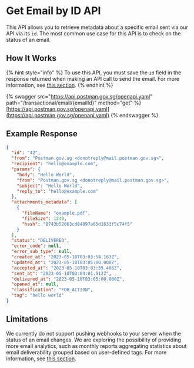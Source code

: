 # Get Email by ID API

This API allows you to retrieve metadata about a specific email sent via our API via its `id`. The most common use case for this API is to check on the status of an email.

## How It Works

{% hint style="info" %}
To use this API, you must save the `id` field in the response returned when making an API call to send the email. For more information, see [this section](./send-email-api/README.md#response-json-object).
{% endhint %}

{% swagger src="https://api.postman.gov.sg/openapi.yaml" path="/transactional/email/{emailId}" method="get" %}
[https://api.postman.gov.sg/openapi.yaml](https://api.postman.gov.sg/openapi.yaml)
{% endswagger %}

## Example Response

```json
{
  "id": "42",
  "from": "Postman.gov.sg <donotreply@mail.postman.gov.sg>",
  "recipient": "hello@example.com",
  "params": {
    "body": "Hello World",
    "from": "Postman.gov.sg <donotreply@mail.postman.gov.sg>",
    "subject": "Hello World",
    "reply_to": "hello@example.com"
  },
  "attachments_metadata": [
    {
      "fileName": "example.pdf",
      "fileSize": 1240,
      "hash": "8743b52063cd84097a65d1633f5c74f5"
    }
  ],
  "status": "DELIVERED",
  "error_code": null,
  "error_sub_type": null,
  "created_at": "2023-05-10T03:03:54.163Z",
  "updated_at": "2023-05-10T03:05:00.000Z",
  "accepted_at": "2023-05-10T03:03:55.406Z",
  "sent_at": "2023-05-10T03:04:01.912Z",
  "delivered_at": "2023-05-10T03:05:00.000Z",
  "opened_at": null,
  "classification": "FOR_ACTION",
  "tag": "hello world"
}
```

## Limitations

We currently do not support pushing webhooks to your server when the status of an email changes. We are exploring the possibility of providing more email analytics, such as monthly reports aggregating statistics about email deliverability grouped based on user-defined tags. For more information, see [this section](./send-email-api/email-tagging-and-classification.md).
